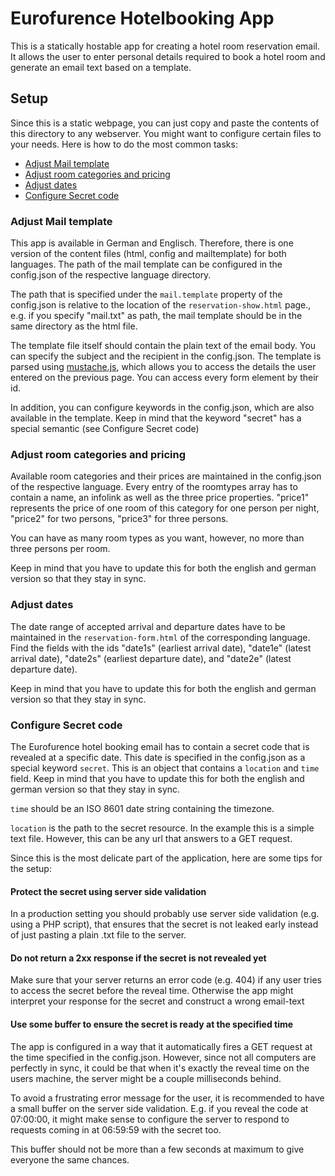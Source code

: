 # Eurofurence Hotelbooking App

This is a statically hostable app for creating a hotel room reservation email. It allows the user to enter personal details required to book a hotel room and generate an email text based on a template.

## Setup

Since this is a static webpage, you can just copy and paste the contents of this directory to any webserver. You might want to configure certain files to your needs. Here is how to do the most common tasks:

- [Adjust Mail template](#adjust-mail-template)
- [Adjust room categories and pricing](#adjust-room-categories-and-pricing)
- [Adjust dates](#adjust-dates)
- [Configure Secret code](#configure-secret-code)

### Adjust Mail template

This app is available in German and Englisch. Therefore, there is one version of the content files (html, config and mailtemplate) for both languages. The path of the mail template can be configured in the config.json of the respective language directory.

The path that is specified under the `mail.template` property of the config.json is relative to the location of the `reservation-show.html` page., e.g. if you specify "mail.txt" as path, the mail template should be in the same directory as the html file.

The template file itself should contain the plain text of the email body. You can specify the subject and the recipient in the config.json. The template is parsed using [mustache.js](https://github.com/janl/mustache.js), which allows you to access the details the user entered on the previous page. You can access every form element by their id.

In addition, you can configure keywords in the config.json, which are also available in the template. Keep in mind that the keyword "secret" has a special semantic (see Configure Secret code)

### Adjust room categories and pricing

Available room categories and their prices are maintained in the config.json of the respective language. Every entry of the roomtypes array has to contain a name, an infolink as well as the three price properties. "price1" represents the price of one room of this category for one person per night, "price2" for two persons, "price3" for three persons.

You can have as many room types as you want, however, no more than three persons per room.

Keep in mind that you have to update this for both the english and german version so that they stay in sync.

### Adjust dates

The date range of accepted arrival and departure dates have to be maintained in the `reservation-form.html` of the corresponding language. Find the fields with the ids "date1s" (earliest arrival date), "date1e" (latest arrival date), "date2s" (earliest departure date), and "date2e" (latest departure date).

Keep in mind that you have to update this for both the english and german version so that they stay in sync.

### Configure Secret code

The Eurofurence hotel booking email has to contain a secret code that is revealed at a specific date. This date is specified in the config.json as a special keyword `secret`. This is an object that contains a `location` and `time` field.
Keep in mind that you have to update this for both the english and german version so that they stay in sync.

`time` should be an ISO 8601 date string containing the timezone.

`location` is the path to the secret resource. In the example this is a simple text file. However, this can be any url that answers to a GET request.

Since this is the most delicate part of the application, here are some tips for the setup:

#### Protect the secret using server side validation

In a production setting you should probably use server side validation (e.g. using a PHP script), that ensures that the secret is not leaked early instead of just pasting a plain .txt file to the server.

#### Do not return a 2xx response if the secret is not revealed yet

Make sure that your server returns an error code (e.g. 404) if any user tries to access the secret before the reveal time. Otherwise the app might interpret your response for the secret and construct a wrong email-text

#### Use some buffer to ensure the secret is ready at the specified time

The app is configured in a way that it automatically fires a GET request at the time specified in the config.json. However, since not all computers are perfectly in sync, it could be that when it's exactly the reveal time on the users machine, the server might be a couple milliseconds behind.

To avoid a frustrating error message for the user, it is recommended to have a small buffer on the server side validation. E.g. if you reveal the code at 07:00:00, it might make sense to configure the server to respond to requests coming in at 06:59:59 with the secret too.

This buffer should not be more than a few seconds at maximum to give everyone the same chances.
